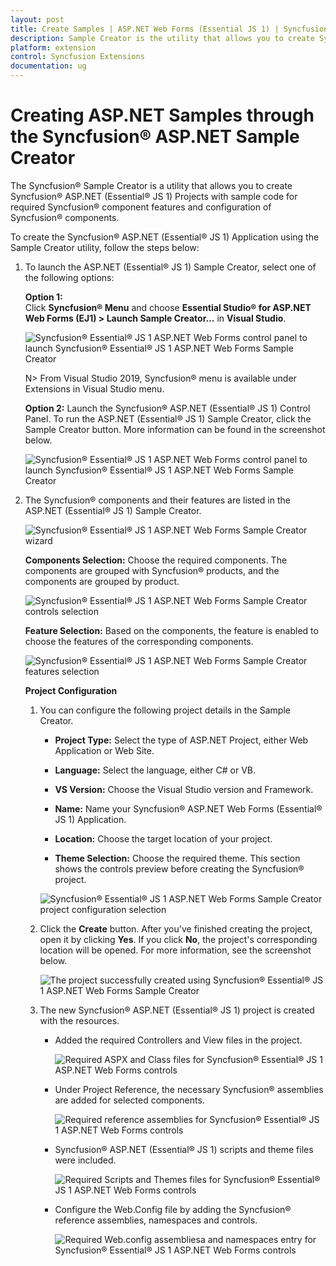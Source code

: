 ```yaml
---
layout: post
title: Create Samples | ASP.NET Web Forms (Essential JS 1) | Syncfusion
description: Sample Creator is the utility that allows you to create Syncfusion ASP.NET WebForms (Essential JS 1) Projects along with the samples
platform: extension
control: Syncfusion Extensions
documentation: ug
---
```


# Creating ASP.NET Samples through the Syncfusion® ASP.NET Sample Creator

The Syncfusion® Sample Creator is a utility that allows you to create Syncfusion® ASP.NET (Essential® JS 1) Projects with sample code for required Syncfusion® component features and configuration of Syncfusion® components.

To create the Syncfusion® ASP.NET (Essential® JS 1) Application using the Sample Creator utility, follow the steps below:

1. To launch the ASP.NET (Essential® JS 1) Sample Creator, select one of the following options:

   **Option 1:**  
   Click **Syncfusion® Menu** and choose **Essential Studio® for ASP.NET Web Forms (EJ1) > Launch Sample Creator…** in **Visual Studio**.

   ![Syncfusion® Essential® JS 1 ASP.NET Web Forms control panel to launch Syncfusion® Essential® JS 1 ASP.NET Web Forms Sample Creator](Create-Samples_images/Syncfusion_Menu_Sample_Creator.png)

   N> From Visual Studio 2019, Syncfusion® menu is available under Extensions in Visual Studio menu.

   **Option 2:**
   Launch the Syncfusion® ASP.NET (Essential® JS 1) Control Panel. To run the ASP.NET (Essential® JS 1) Sample Creator, click the Sample Creator button. More information can be found in the screenshot below.

   ![Syncfusion® Essential® JS 1 ASP.NET Web Forms control panel to launch Syncfusion® Essential® JS 1 ASP.NET Web Forms Sample Creator](Create-Samples_images/SampleCreator-img1.png)

2. The Syncfusion® components and their features are listed in the ASP.NET (Essential® JS 1) Sample Creator.

   ![Syncfusion® Essential® JS 1 ASP.NET Web Forms Sample Creator wizard](Create-Samples_images/SampleCreator-img2.png)

   **Components Selection:** Choose the required components. The components are grouped with Syncfusion® products, and the components are grouped by product.

   ![Syncfusion® Essential® JS 1 ASP.NET Web Forms Sample Creator controls selection](Create-Samples_images/SampleCreator-img3.jpeg)

   **Feature Selection:** Based on the components, the feature is enabled to choose the features of the corresponding components.

   ![Syncfusion® Essential® JS 1 ASP.NET Web Forms Sample Creator features selection](Create-Samples_images/SampleCreator-img4.jpeg)

   **Project Configuration**

   1. You can configure the following project details in the Sample Creator.

      * **Project Type:** Select the type of ASP.NET Project, either Web Application or Web Site.

      * **Language:** Select the language, either C# or VB.

      * **VS Version:** Choose the Visual Studio version and Framework.

      * **Name:** Name your Syncfusion® ASP.NET Web Forms (Essential® JS 1) Application.

      * **Location:** Choose the target location of your project.

      * **Theme Selection:** Choose the required theme. This section shows the controls preview before creating the Syncfusion® project.

      ![Syncfusion® Essential® JS 1 ASP.NET Web Forms Sample Creator project configuration selection](Create-Samples_images/SampleCreator-img5.png)

   2. Click the **Create** button. After you've finished creating the project, open it by clicking **Yes**. If you click **No**, the project's corresponding location will be opened. For more information, see the screenshot below.

      ![The project successfully created using Syncfusion® Essential® JS 1 ASP.NET Web Forms Sample Creator](Create-Samples_images/SampleCreator-img6.png)

   3. The new Syncfusion® ASP.NET (Essential® JS 1) project is created with the resources.

      * Added the required Controllers and View files in the project.

        ![Required ASPX and Class files for Syncfusion® Essential® JS 1 ASP.NET Web Forms controls](Create-Samples_images/SampleCreator-img7.png)

      * Under Project Reference, the necessary Syncfusion® assemblies are added for selected components.

        ![Required reference assemblies for Syncfusion® Essential® JS 1 ASP.NET Web Forms controls](Create-Samples_images/SampleCreator-img8.png)

      * Syncfusion® ASP.NET (Essential® JS 1) scripts and theme files were included.

        ![Required Scripts and Themes files for Syncfusion® Essential® JS 1 ASP.NET Web Forms controls](Create-Samples_images/SampleCreator-img9.png)

      * Configure the Web.Config file by adding the Syncfusion® reference assemblies, namespaces and controls.

        ![Required Web.config assembliesa and namespaces entry for Syncfusion® Essential® JS 1 ASP.NET Web Forms controls](Create-Samples_images/SampleCreator-img10.png)


   
